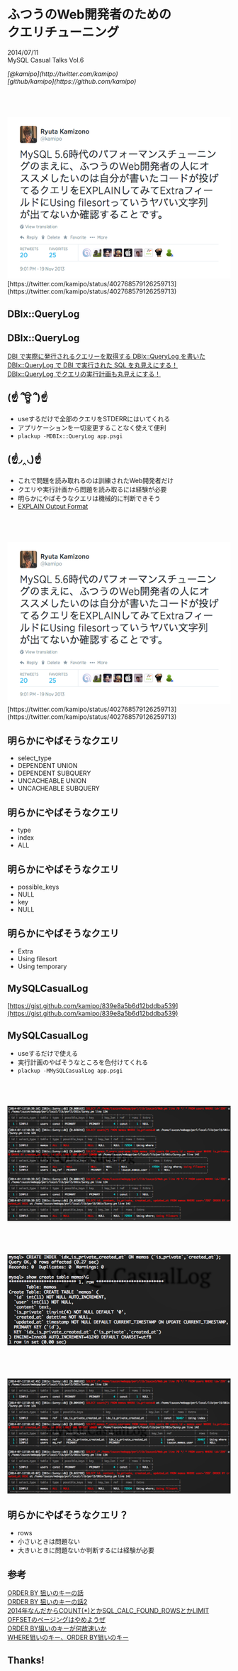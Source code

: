 ふつうのWeb開発者のための<br/>クエリチューニング
==========

2014/07/11<br/>
MySQL Casual Talks Vol.6<br/>
<address>
[@kamipo](http://twitter.com/kamipo)<br/>
[github/kamipo](https://github.com/kamipo)
</address>

&nbsp;
----------

<img src="img/yabai.png" />
[https://twitter.com/kamipo/status/402768579126259713](https://twitter.com/kamipo/status/402768579126259713)

DBIx::QueryLog
----------

DBIx::QueryLog
----------

[DBI で実際に発行されるクエリーを取得する DBIx::QueryLog を書いた](http://blog.livedoor.jp/xaicron/archives/51185796.html)
<br/>
[DBIx::QueryLog で DBI で実行された SQL を丸見えにする！](http://perl-users.jp/articles/advent-calendar/2011/dbix/9)
<br/>
[DBIx::QueryLog でクエリの実行計画も丸見えにする！](http://perl-users.jp/articles/advent-calendar/2011/dbix/20)

(☝ ՞ਊ ՞)☝
----------

* useするだけで全部のクエリをSTDERRにはいてくれる
* アプリケーションを一切変更することなく使えて便利
* `plackup -MDBIx::QueryLog app.psgi`

(☝◞‸◟)☝
----------

* これで問題を読み取れるのは訓練されたWeb開発者だけ
* クエリや実行計画から問題を読み取るには経験が必要
* 明らかにやばそうなクエリは機械的に判断できそう
 * [EXPLAIN Output Format](http://dev.mysql.com/doc/refman/5.6/en/explain-output.html)

&nbsp;
----------

<img src="img/yabai.png" />
[https://twitter.com/kamipo/status/402768579126259713](https://twitter.com/kamipo/status/402768579126259713)

明らかにやばそうなクエリ
----------

* select_type
 * DEPENDENT UNION
 * DEPENDENT SUBQUERY
 * UNCACHEABLE UNION
 * UNCACHEABLE SUBQUERY

明らかにやばそうなクエリ
----------

* type
 * index
 * ALL

明らかにやばそうなクエリ
----------

* possible_keys
 * NULL
* key
 * NULL

明らかにやばそうなクエリ
----------

* Extra
 * Using filesort
 * Using temporary

MySQLCasualLog
----------

[https://gist.github.com/kamipo/839e8a5b6d12bddba539](https://gist.github.com/kamipo/839e8a5b6d12bddba539)

MySQLCasualLog
----------

* useするだけで使える
* 実行計画のやばそうなところを色付けてくれる
* `plackup -MMySQLCasualLog app.psgi`

&nbsp;
----------

<img src="img/querylog_before.png" />

&nbsp;
----------

<img src="img/memos.png" />

&nbsp;
----------

<img src="img/querylog_after.png" />

明らかにやばそうなクエリ？
----------

* rows
 * 小さいときは問題ない
 * 大きいときに問題ないか判断するには経験が必要

参考
----------

[ORDER BY 狙いのキーの話](http://togetter.com/li/564015)
<br/>
[ORDER BY 狙いのキーの話2](http://togetter.com/li/579823)
<br/>
[2014年なんだからCOUNT(*)とかSQL_CALC_FOUND_ROWSとかLIMIT OFFSETのページングはやめようぜ](http://togetter.com/li/640847)
<br/>
[ORDER BY狙いのキーが何故速いか](http://techblog.karupas.org/entry/2014/03/24/200850)
<br/>
[WHERE狙いのキー、ORDER BY狙いのキー](http://yapcasia.org/2014/talk/show/e495bc1a-f30d-11e3-b7e8-e4a96aeab6a4)

Thanks!
----------

